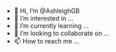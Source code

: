 - 👋 Hi, I’m @AshleighGB
- 👀 I’m interested in ...
- 🌱 I’m currently learning ...
- 💞️ I’m looking to collaborate on ...
- 📫 How to reach me ...

<!---
AshleighGB/AshleighGB is a ✨ special ✨ repository because its `README.md` (this file) appears on your GitHub profile.
You can click the Preview link to take a look at your changes.
--->

